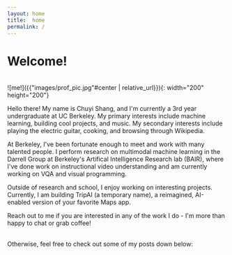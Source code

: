 ```yaml
---
layout: home
title:  home
permalink: /
---
```


# Welcome!
<br/>
![me!]({{"images/prof_pic.jpg"#center | relative_url}}){: width="200" height="200"}
<br>


Hello there! My name is Chuyi Shang, and I'm currently a 3rd year undergraduate at UC Berkeley. My primary interests include machine learning, building cool projects, and music. My secondary interests include playing the electric guitar, cooking, and browsing through Wikipedia.

At Berkeley, I've been fortunate enough to meet and work with many talented people. I perform research on multimodal machine learning in the Darrell Group at Berkeley's Artifical Intelligence Research lab (BAIR), where I've done work on instructional video understanding and am currently working on VQA and visual programming.

Outside of research and school, I enjoy working on interesting projects. Currently, I am building TripAI (a temporary name), a reimagined, AI-enabled version of your favorite Maps app.

Reach out to me if you are interested in any of the work I do - I'm more than happy to chat or grab coffee!

<br>
Otherwise, feel free to check out some of my posts down below: